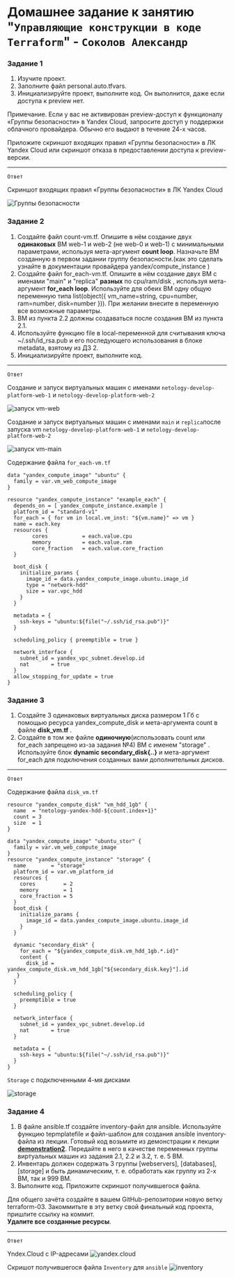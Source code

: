 # Домашнее задание к занятию "`Управляющие конструкции в коде Terraform`" - `Соколов Александр`


### Задание 1

1. Изучите проект.
2. Заполните файл personal.auto.tfvars.
3. Инициализируйте проект, выполните код. Он выполнится, даже если доступа к preview нет.

Примечание. Если у вас не активирован preview-доступ к функционалу «Группы безопасности» в Yandex Cloud, запросите доступ у поддержки облачного провайдера. Обычно его выдают в течение 24-х часов.

Приложите скриншот входящих правил «Группы безопасности» в ЛК Yandex Cloud или скриншот отказа в предоставлении доступа к preview-версии.

------

 `Ответ`

Скриншот входящих правил «Группы безопасности» в ЛК Yandex Cloud

![Группы безопасности](img/ter-03_01.png)


### Задание 2

1. Создайте файл count-vm.tf. Опишите в нём создание двух **одинаковых** ВМ  web-1 и web-2 (не web-0 и web-1) с минимальными параметрами, используя мета-аргумент **count loop**. Назначьте ВМ созданную в первом задании группу безопасности.(как это сделать узнайте в документации провайдера yandex/compute_instance )
2. Создайте файл for_each-vm.tf. Опишите в нём создание двух ВМ с именами "main" и "replica" **разных** по cpu/ram/disk , используя мета-аргумент **for_each loop**. Используйте для обеих ВМ одну общую переменную типа list(object({ vm_name=string, cpu=number, ram=number, disk=number  })). При желании внесите в переменную все возможные параметры.
3. ВМ из пункта 2.2 должны создаваться после создания ВМ из пункта 2.1.
4. Используйте функцию file в local-переменной для считывания ключа ~/.ssh/id_rsa.pub и его последующего использования в блоке metadata, взятому из ДЗ 2.
5. Инициализируйте проект, выполните код.

------

 `Ответ`

Создание и запуск виртуальных машин с именами `netology-develop-platform-web-1` и `netology-develop-platform-web-2`

![запуск vm-web](img/ter-03_02.png)


Создание и запуск виртуальных машин с именами `main` и `replica`после запуска vm `netology-develop-platform-web-1` и `netology-develop-platform-web-2`

![запуск vm-main](img/ter-03_03.png)

Содержание файла `for_each-vm.tf`

```
data "yandex_compute_image" "ubuntu" {
  family = var.vm_web_compute_image
}

resource "yandex_compute_instance" "example_each" {
  depends_on = [ yandex_compute_instance.example ]
  platform_id = "standard-v1"
  for_each = { for vm in local.vm_inst: "${vm.name}" => vm }
  name = each.key
  resources {
        cores           = each.value.cpu
        memory          = each.value.ram
        core_fraction   = each.value.core_fraction
  }

  boot_disk {
    initialize_params {
      image_id = data.yandex_compute_image.ubuntu.image_id
      type = "network-hdd"
      size = var.vpc_hdd
    }   
  }

  metadata = {
    ssh-keys = "ubuntu:${file("~/.ssh/id_rsa.pub")}"
  }

  scheduling_policy { preemptible = true }

  network_interface { 
    subnet_id = yandex_vpc_subnet.develop.id
    nat       = true
  }
  allow_stopping_for_update = true
}

```


### Задание 3

1. Создайте 3 одинаковых виртуальных диска размером 1 Гб с помощью ресурса yandex_compute_disk и мета-аргумента count в файле **disk_vm.tf** .
2. Создайте в том же файле **одиночную**(использовать count или for_each запрещено из-за задания №4) ВМ c именем "storage"  . Используйте блок **dynamic secondary_disk{..}** и мета-аргумент for_each для подключения созданных вами дополнительных дисков.

------

`Ответ`

Содержание файла `disk_vm.tf`

```
resource "yandex_compute_disk" "vm_hdd_1gb" {
  name  = "netology-yandex-hdd-${count.index+1}"
  count = 3
  size  = 1
}

data "yandex_compute_image" "ubuntu_stor" {
  family = var.vm_web_compute_image
}
resource "yandex_compute_instance" "storage" {
  name        = "storage"
  platform_id = var.vm_platform_id
  resources {
    cores         = 2
    memory        = 1
    core_fraction = 5
  }
  boot_disk {
    initialize_params {
      image_id = data.yandex_compute_image.ubuntu.image_id
    }
  }

  dynamic "secondary_disk" {
    for_each = "${yandex_compute_disk.vm_hdd_1gb.*.id}"
    content {
      disk_id = yandex_compute_disk.vm_hdd_1gb["${secondary_disk.key}"].id
   }
  }

  scheduling_policy {
    preemptible = true
  }

  network_interface { 
    subnet_id = yandex_vpc_subnet.develop.id
    nat       = true
  }

  metadata = {
    ssh-keys = "ubuntu:${file("~/.ssh/id_rsa.pub")}"
  }
}

```

`Storage` с подключенными 4-мя дисками

![storage](img/ter-03_04.png)


### Задание 4

1. В файле ansible.tf создайте inventory-файл для ansible.
Используйте функцию tepmplatefile и файл-шаблон для создания ansible inventory-файла из лекции.
Готовый код возьмите из демонстрации к лекции [**demonstration2**](https://github.com/netology-code/ter-homeworks/tree/main/03/demonstration2).
Передайте в него в качестве переменных группы виртуальных машин из задания 2.1, 2.2 и 3.2, т. е. 5 ВМ.
2. Инвентарь должен содержать 3 группы [webservers], [databases], [storage] и быть динамическим, т. е. обработать как группу из 2-х ВМ, так и 999 ВМ.
4. Выполните код. Приложите скриншот получившегося файла. 

Для общего зачёта создайте в вашем GitHub-репозитории новую ветку terraform-03. Закоммитьте в эту ветку свой финальный код проекта, пришлите ссылку на коммит.   
**Удалите все созданные ресурсы**.

------
 `Ответ`


Yndex.Cloud с IP-адресами
![yandex.cloud](img/ter-03_07.png)

Скришот получившегося файла `Inventory` для `ansible`
![inventory](img/ter-03_08.png)
